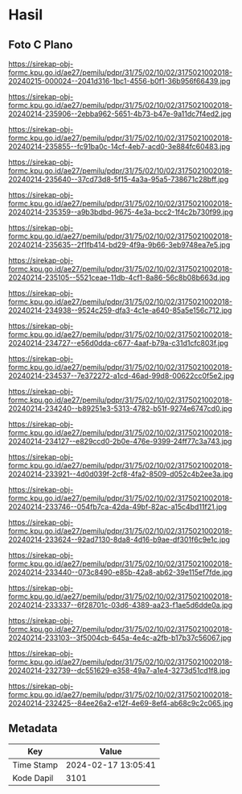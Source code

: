 # Hasil

## Foto C Plano

https://sirekap-obj-formc.kpu.go.id/ae27/pemilu/pdpr/31/75/02/10/02/3175021002018-20240215-000024--2041d316-1bc1-4556-b0f1-36b956f66439.jpg

https://sirekap-obj-formc.kpu.go.id/ae27/pemilu/pdpr/31/75/02/10/02/3175021002018-20240214-235906--2ebba962-5651-4b73-b47e-9a11dc7f4ed2.jpg

https://sirekap-obj-formc.kpu.go.id/ae27/pemilu/pdpr/31/75/02/10/02/3175021002018-20240214-235855--fc91ba0c-14cf-4eb7-acd0-3e884fc60483.jpg

https://sirekap-obj-formc.kpu.go.id/ae27/pemilu/pdpr/31/75/02/10/02/3175021002018-20240214-235640--37cd73d8-5f15-4a3a-95a5-738671c28bff.jpg

https://sirekap-obj-formc.kpu.go.id/ae27/pemilu/pdpr/31/75/02/10/02/3175021002018-20240214-235359--a9b3bdbd-9675-4e3a-bcc2-1f4c2b730f99.jpg

https://sirekap-obj-formc.kpu.go.id/ae27/pemilu/pdpr/31/75/02/10/02/3175021002018-20240214-235635--2f1fb414-bd29-4f9a-9b66-3eb9748ea7e5.jpg

https://sirekap-obj-formc.kpu.go.id/ae27/pemilu/pdpr/31/75/02/10/02/3175021002018-20240214-235105--5521ceae-11db-4cf1-8a86-56c8b08b663d.jpg

https://sirekap-obj-formc.kpu.go.id/ae27/pemilu/pdpr/31/75/02/10/02/3175021002018-20240214-234938--9524c259-dfa3-4c1e-a640-85a5e156c712.jpg

https://sirekap-obj-formc.kpu.go.id/ae27/pemilu/pdpr/31/75/02/10/02/3175021002018-20240214-234727--e56d0dda-c677-4aaf-b79a-c31d1cfc803f.jpg

https://sirekap-obj-formc.kpu.go.id/ae27/pemilu/pdpr/31/75/02/10/02/3175021002018-20240214-234537--7e372272-a1cd-46ad-99d8-00622cc0f5e2.jpg

https://sirekap-obj-formc.kpu.go.id/ae27/pemilu/pdpr/31/75/02/10/02/3175021002018-20240214-234240--b89251e3-5313-4782-b51f-9274e6747cd0.jpg

https://sirekap-obj-formc.kpu.go.id/ae27/pemilu/pdpr/31/75/02/10/02/3175021002018-20240214-234127--e829ccd0-2b0e-476e-9399-24ff77c3a743.jpg

https://sirekap-obj-formc.kpu.go.id/ae27/pemilu/pdpr/31/75/02/10/02/3175021002018-20240214-233921--4d0d039f-2cf8-4fa2-8509-d052c4b2ee3a.jpg

https://sirekap-obj-formc.kpu.go.id/ae27/pemilu/pdpr/31/75/02/10/02/3175021002018-20240214-233746--054fb7ca-42da-49bf-82ac-a15c4bd11f21.jpg

https://sirekap-obj-formc.kpu.go.id/ae27/pemilu/pdpr/31/75/02/10/02/3175021002018-20240214-233624--92ad7130-8da8-4d16-b9ae-df301f6c9e1c.jpg

https://sirekap-obj-formc.kpu.go.id/ae27/pemilu/pdpr/31/75/02/10/02/3175021002018-20240214-233440--073c8490-e85b-42a8-ab62-39e115ef7fde.jpg

https://sirekap-obj-formc.kpu.go.id/ae27/pemilu/pdpr/31/75/02/10/02/3175021002018-20240214-233337--6f28701c-03d6-4389-aa23-f1ae5d6dde0a.jpg

https://sirekap-obj-formc.kpu.go.id/ae27/pemilu/pdpr/31/75/02/10/02/3175021002018-20240214-233103--3f5004cb-645a-4e4c-a2fb-b17b37c56067.jpg

https://sirekap-obj-formc.kpu.go.id/ae27/pemilu/pdpr/31/75/02/10/02/3175021002018-20240214-232739--dc551629-e358-49a7-a1e4-3273d51cd1f8.jpg

https://sirekap-obj-formc.kpu.go.id/ae27/pemilu/pdpr/31/75/02/10/02/3175021002018-20240214-232425--84ee26a2-e12f-4e69-8ef4-ab68c9c2c065.jpg


## Metadata

| Key        | Value               |
| ---------- | ------------------- |
| Time Stamp | 2024-02-17 13:05:41 |
| Kode Dapil | 3101                |



